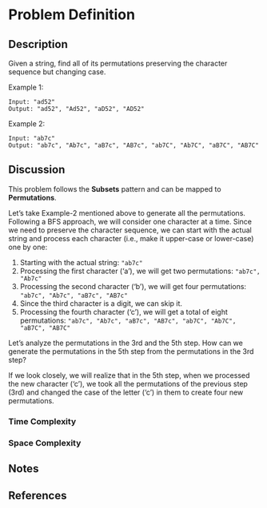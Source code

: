 # Problem Definition

## Description

Given a string, find all of its permutations preserving the character sequence but changing case.

Example 1:

```plaintext
Input: "ad52"
Output: "ad52", "Ad52", "aD52", "AD52"
```

Example 2:

```plaintext
Input: "ab7c"
Output: "ab7c", "Ab7c", "aB7c", "AB7c", "ab7C", "Ab7C", "aB7C", "AB7C"
```

## Discussion

This problem follows the **Subsets** pattern and can be mapped to **Permutations**.

Let’s take Example-2 mentioned above to generate all the permutations. Following a BFS approach, we will consider one character at a time. Since we need to preserve the character sequence, we can start with the actual string and process each character (i.e., make it upper-case or lower-case) one by one:

1. Starting with the actual string: `"ab7c"`
2. Processing the first character (‘a’), we will get two permutations: `"ab7c", "Ab7c"`
3. Processing the second character (‘b’), we will get four permutations: `"ab7c", "Ab7c", "aB7c", "AB7c"`
4. Since the third character is a digit, we can skip it.
5. Processing the fourth character (‘c’), we will get a total of eight permutations: `"ab7c", "Ab7c", "aB7c", "AB7c", "ab7C", "Ab7C", "aB7C", "AB7C"`

Let’s analyze the permutations in the 3rd and the 5th step. How can we generate the permutations in the 5th step from the permutations in the 3rd step?

If we look closely, we will realize that in the 5th step, when we processed the new character (‘c’), we took all the permutations of the previous step (3rd) and changed the case of the letter (‘c’) in them to create four new permutations.

### Time Complexity

### Space Complexity

## Notes

## References
